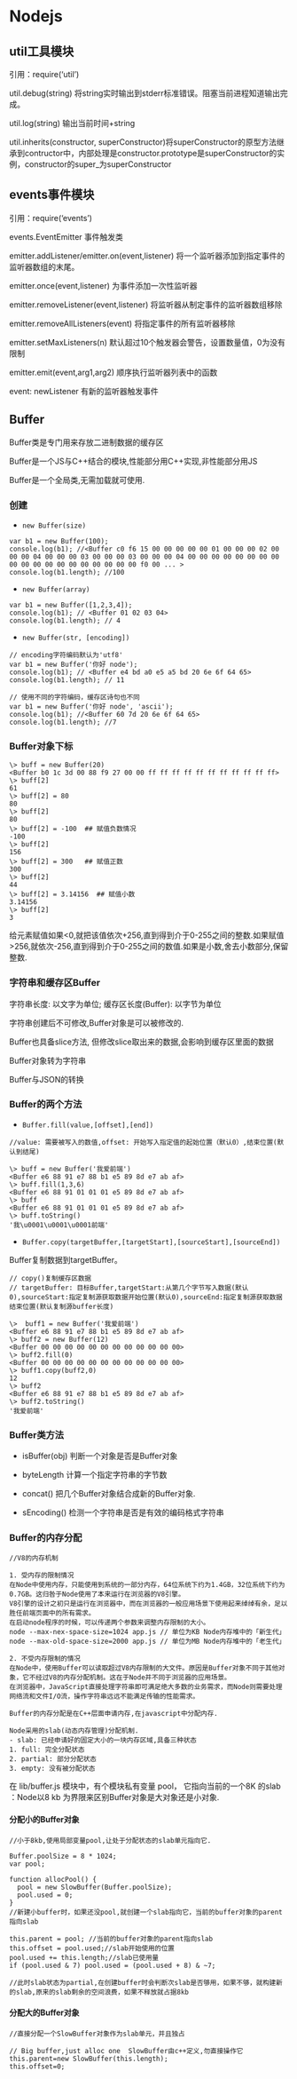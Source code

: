 # Nodejs

## util工具模块

引用：require(‘util’)

util.debug(string) 将string实时输出到stderr标准错误。阻塞当前进程知道输出完成。

util.log(string) 输出当前时间+string

util.inherits(constructor, superConstructor)将superConstructor的原型方法继承到contructor中，内部处理是constructor.prototype是superConstructor的实例，constructor的super_为superConstructor

## events事件模块

引用：require(‘events’)

events.EventEmitter 事件触发类

emitter.addListener/emitter.on(event,listener) 将一个监听器添加到指定事件的监听器数组的末尾。

emitter.once(event,listener) 为事件添加一次性监听器

emitter.removeListener(event,listener) 将监听器从制定事件的监听器数组移除

emitter.removeAllListeners(event) 将指定事件的所有监听器移除

emitter.setMaxListeners(n) 默认超过10个触发器会警告，设置数量值，0为没有限制

emitter.emit(event,arg1,arg2) 顺序执行监听器列表中的函数

event: newListener 有新的监听器触发事件

## Buffer

Buffer类是专门用来存放二进制数据的缓存区

Buffer是一个JS与C++结合的模块,性能部分用C++实现,非性能部分用JS

Buffer是一个全局类,无需加载就可使用.

### 创建

* `new Buffer(size)`

```
var b1 = new Buffer(100);
console.log(b1); //<Buffer c0 f6 15 00 00 00 00 00 01 00 00 00 02 00 00 00 04 00 00 00 03 00 00 00 03 00 00 00 04 00 00 00 00 00 00 00 00 00 00 00 00 00 00 00 00 00 00 00 f0 00 ... >
console.log(b1.length); //100
```

* `new Buffer(array)`

```
var b1 = new Buffer([1,2,3,4]);
console.log(b1); // <Buffer 01 02 03 04>
console.log(b1.length); // 4
```

* `new Buffer(str, [encoding])`

```
// encoding字符编码默认为'utf8'
var b1 = new Buffer('你好 node');
console.log(b1); // <Buffer e4 bd a0 e5 a5 bd 20 6e 6f 64 65>
console.log(b1.length); // 11

// 使用不同的字符编码，缓存区诗句也不同
var b1 = new Buffer('你好 node', 'ascii');
console.log(b1); //<Buffer 60 7d 20 6e 6f 64 65>
console.log(b1.length); //7
```

### Buffer对象下标

```
\> buff = new Buffer(20)
<Buffer b0 1c 3d 00 88 f9 27 00 00 ff ff ff ff ff ff ff ff ff ff ff>
\> buff[2]
61
\> buff[2] = 80
80
\> buff[2]
80
\> buff[2] = -100  ## 赋值负数情况
-100
\> buff[2]
156
\> buff[2] = 300   ## 赋值正数
300
\> buff[2]
44
\> buff[2] = 3.14156  ## 赋值小数
3.14156
\> buff[2]
3
```

给元素赋值如果<0,就把该值依次+256,直到得到介于0-255之间的整数.如果赋值>256,就依次-256,直到得到介于0-255之间的数值.如果是小数,舍去小数部分,保留整数.

### 字符串和缓存区Buffer

字符串长度: 以文字为单位; 缓存区长度(Buffer): 以字节为单位

字符串创建后不可修改,Buffer对象是可以被修改的.

Buffer也具备slice方法, 但修改slice取出来的数据,会影响到缓存区里面的数据

Buffer对象转为字符串

Buffer与JSON的转换

### Buffer的两个方法

* `Buffer.fill(value,[offset],[end])`

```
//value: 需要被写入的数值,offset: 开始写入指定值的起始位置（默认0）,结束位置(默认到结尾)

\> buff = new Buffer('我爱前端')
<Buffer e6 88 91 e7 88 b1 e5 89 8d e7 ab af>
\> buff.fill(1,3,6)
<Buffer e6 88 91 01 01 01 e5 89 8d e7 ab af>
\> buff
<Buffer e6 88 91 01 01 01 e5 89 8d e7 ab af>
\> buff.toString()
'我\u0001\u0001\u0001前端'
```

* `Buffer.copy(targetBuffer,[targetStart],[sourceStart],[sourceEnd])`

Buffer复制数据到targetBuffer。

```
// copy()复制缓存区数据
// targetBuffer: 目标Buffer,targetStart:从第几个字节写入数据(默认0),sourceStart:指定复制源获取数据开始位置(默认0),sourceEnd:指定复制源获取数据结束位置(默认复制源buffer长度)

\>  buff1 = new Buffer('我爱前端')
<Buffer e6 88 91 e7 88 b1 e5 89 8d e7 ab af>
\> buff2 = new Buffer(12)
<Buffer 00 00 00 00 00 00 00 00 00 00 00 00>
\> buff2.fill(0)
<Buffer 00 00 00 00 00 00 00 00 00 00 00 00>
\> buff1.copy(buff2,0)
12
\> buff2
<Buffer e6 88 91 e7 88 b1 e5 89 8d e7 ab af>
\> buff2.toString()
'我爱前端'
```

### Buffer类方法

* isBuffer(obj)
  判断一个对象是否是Buffer对象

* byteLength
  计算一个指定字符串的字节数

* concat()
  把几个Buffer对象结合成新的Buffer对象.

* sEncoding()
  检测一个字符串是否是有效的编码格式字符串

### Buffer的内存分配

```
//V8的内存机制

1. 受内存的限制情况
在Node中使用内存，只能使用到系统的一部分内存，64位系统下约为1.4GB，32位系统下约为0.7GB。这归咎于Node使用了本来运行在浏览器的V8引擎。
V8引擎的设计之初只是运行在浏览器中，而在浏览器的一般应用场景下使用起来绰绰有余，足以胜任前端页面中的所有需求。
在启动node程序的时候，可以传递两个参数来调整内存限制的大小。
node --max-nex-space-size=1024 app.js // 单位为KB Node内存堆中的「新生代」
node --max-old-space-size=2000 app.js // 单位为MB Node内存堆中的「老生代」

2. 不受内存限制的情况
在Node中，使用Buffer可以读取超过V8内存限制的大文件。原因是Buffer对象不同于其他对象，它不经过V8的内存分配机制。这在于Node并不同于浏览器的应用场景。
在浏览器中，JavaScript直接处理字符串即可满足绝大多数的业务需求，而Node则需要处理网络流和文件I/O流，操作字符串远远不能满足传输的性能需求。
```

```
Buffer的内存分配是在C++层面申请内存,在javascript中分配内存.

Node采用的slab(动态内存管理)分配机制.
- slab: 已经申请好的固定大小的一块内存区域,具备三种状态
1. full: 完全分配状态
2. partial: 部分分配状态
3. empty: 没有被分配状态
```

在 lib/buffer.js 模块中，有个模块私有变量 pool， 它指向当前的一个8K 的slab ：Node以8 kb 为界限来区别Buffer对象是大对象还是小对象.

#### 分配小的Buffer对象

```
//小于8kb,使用局部变量pool,让处于分配状态的slab单元指向它.

Buffer.poolSize = 8 * 1024;
var pool;

function allocPool() {
  pool = new SlowBuffer(Buffer.poolSize);
  pool.used = 0;
}
//新建小buffer时，如果还没pool,就创建一个slab指向它，当前的buffer对象的parent指向slab

this.parent = pool; //当前的buffer对象的parent指向slab
this.offset = pool.used;//slab开始使用的位置
pool.used += this.length;//slab已使用量
if (pool.used & 7) pool.used = (pool.used + 8) & ~7;

//此时slab状态为partial,在创建buffer时会判断次slab是否够用，如果不够，就构建新的slab,原来的slab剩余的空间浪费，如果不释放就占据8kb

```

#### 分配大的Buffer对象

```
//直接分配一个SlowBuffer对象作为slab单元，并且独占

// Big buffer,just alloc one  SlowBuffer由c++定义,勿直接操作它
this.parent=new SlowBuffer(this.length);
this.offset=0;
```

